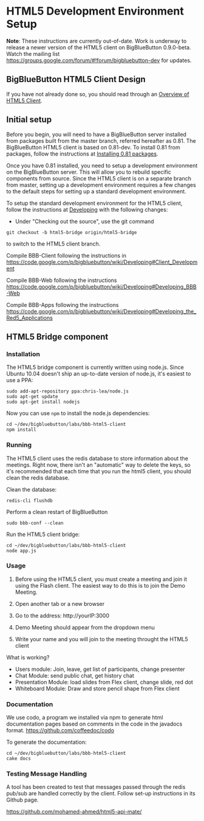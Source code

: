 # HTML5 Development Environment Setup #



**Note**: These instructions are currently out-of-date.  Work is underway to release a newer version of the HTML5 client on BigBlueButton 0.9.0-beta.  Watch the mailing list https://groups.google.com/forum/#!forum/bigbluebutton-dev for updates.

## BigBlueButton HTML5 Client Design ##
If you have not already done so, you should read through an [Overview of HTML5 Client](HTML5.md).

## Initial setup ##

Before you begin, you will need to have a BigBlueButton server installed from packages built from the master branch, referred hereafter as 0.81.  The BigBlueButton HTML5 client is based on 0.81-dev. To install 0.81 from packages, follow the instructions at [Installing 0.81 packages](InstallationUbuntu.md).

Once you have 0.81 installed, you need to setup a development environment on the BigBlueButton server.  This will allow you to rebuild specific components from source.  Since the HTML5 client is on a separate branch from master, setting up a development environment requires a few changes to the default steps for setting up a standard development environment.

To setup the standard development environment for the HTML5 client, follow the instructions at [Developing](Developing.md) with the following changes:

  * Under "Checking out the source", use the git command
```
git checkout -b html5-bridge origin/html5-bridge
```
to switch to the HTML5 client branch.

Compile BBB-Client following the instructions in   https://code.google.com/p/bigbluebutton/wiki/Developing#Client_Development

Compile BBB-Web following the instructions
https://code.google.com/p/bigbluebutton/wiki/Developing#Developing_BBB-Web

Compile BBB-Apps following the instructions
https://code.google.com/p/bigbluebutton/wiki/Developing#Developing_the_Red5_Applications


## HTML5 Bridge component ##

### Installation ###

The HTML5 bridge component is currently written using node.js. Since Ubuntu 10.04 doesn't ship an up-to-date version of node.js, it's easiest to use a PPA:

```
sudo add-apt-repository ppa:chris-lea/node.js
sudo apt-get update
sudo apt-get install nodejs
```

Now you can use `npm` to install the node.js dependencies:

```
cd ~/dev/bigbluebutton/labs/bbb-html5-client
npm install
```

### Running ###

The HTML5 client uses the redis database to store information about the meetings. Right now, there isn't an "automatic" way to delete the keys, so it's recommended that each time that you run the html5 client, you should clean the redis database.

Clean the database:

```
redis-cli flushdb
```

Perform a clean restart of BigBlueButton

```
sudo bbb-conf --clean
```

Run the HTML5 client bridge:

```
cd ~/dev/bigbluebutton/labs/bbb-html5-client
node app.js
```

### Usage ###

  1. Before using the HTML5 client, you must create a meeting and join it using the Flash client. The easiest way to do this is to join the Demo Meeting.

2.  Open another tab or a new browser


3.  Go to the address: http://yourIP:3000


4.  Demo Meeting should appear from the dropdown menu


5.  Write your name and you will join to the meeting throught the HTML5 client

What is working?

  * Users module: Join, leave, get list of participants, change presenter
  * Chat Module: send public chat, get history chat
  * Presentation Module: load slides from Flex client, change slide, red dot
  * Whiteboard Module: Draw and store pencil shape from Flex client

### Documentation ###
We use codo, a program we installed via npm to generate html documentation pages based on comments in the code in the javadocs format.  https://github.com/coffeedoc/codo

To generate the documentation:
```
cd ~/dev/bigbluebutton/labs/bbb-html5-client
cake docs
```

### Testing Message Handling ###

A tool has been created to test that messages passed through the redis pub/sub are handled correctly by the client. Follow set-up instructions in its Github page.

https://github.com/mohamed-ahmed/html5-api-mate/